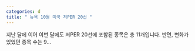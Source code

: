 ```yaml
---
categories: d
title: " 뉴욕 10월 미국 저PER 20선 "
---
```

 지난 달에 이어 이번 달에도 저PER 20선에 포함된 종목은 총 11개입니다. 반면, 변화가 있었던 종목 수는 9... 